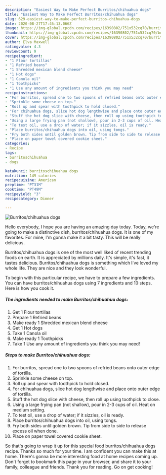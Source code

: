 ```yaml
---
description: "Easiest Way to Make Perfect Burritos/chihuahua dogs"
title: "Easiest Way to Make Perfect Burritos/chihuahua dogs"
slug: 629-easiest-way-to-make-perfect-burritos-chihuahua-dogs
date: 2020-08-27T17:46:13.066Z
image: https://img-global.cpcdn.com/recipes/16390802/751x532cq70/burritoschihuahua-dogs-recipe-main-photo.jpg
thumbnail: https://img-global.cpcdn.com/recipes/16390802/751x532cq70/burritoschihuahua-dogs-recipe-main-photo.jpg
cover: https://img-global.cpcdn.com/recipes/16390802/751x532cq70/burritoschihuahua-dogs-recipe-main-photo.jpg
author: Elva Maxwell
ratingvalue: 4.3
reviewcount: 9
recipeingredient:
- "1 Flour tortillas"
- "1 Refried beans"
- "1 Shredded mexican blend cheese"
- "1 Hot dogs"
- "1 Canola oil"
- "1 Toothpicks"
- "1 Use any amount of ingredients you think you may need"
recipeinstructions:
- "For burritos, spread one to two spoons of refried beans onto outer edge of tortilla."
- "Sprinkle some cheese on top."
- "Roll up and spear with toothpick to hold closed."
- "For chihuahua dogs, slice hot dog lengthwise and place onto outer edge of tortilla."
- "Stuff the hot dog slice with cheese, then roll up using toothpick to close."
- "Using a large frying pan (not shallow), pour in 2-3 cups of oil. Heat on medium setting."
- "To test oil, use a drop of water; if it sizzles, oil is ready."
- "Place burritos/chihuahua dogs into oil, using tongs."
- "Fry both sides until golden brown. Tip from side to side to release excess oil when done."
- "Place on paper towel covered cookie sheet."
categories:
- Recipe
tags:
- burritoschihuahua
- dogs

katakunci: burritoschihuahua dogs 
nutrition: 149 calories
recipecuisine: American
preptime: "PT31M"
cooktime: "PT49M"
recipeyield: "3"
recipecategory: Dinner

---
```



![Burritos/chihuahua dogs](https://img-global.cpcdn.com/recipes/16390802/751x532cq70/burritoschihuahua-dogs-recipe-main-photo.jpg)

Hello everybody, I hope you are having an amazing day today. Today, we're going to make a distinctive dish, burritos/chihuahua dogs. It is one of my favorites. For mine, I'm gonna make it a bit tasty. This will be really delicious.

Burritos/chihuahua dogs is one of the most well liked of recent trending foods on earth. It is appreciated by millions daily. It's simple, it's fast, it tastes delicious. Burritos/chihuahua dogs is something which I've loved my whole life. They are nice and they look wonderful.




To begin with this particular recipe, we have to prepare a few ingredients. You can have burritos/chihuahua dogs using 7 ingredients and 10 steps. Here is how you cook it.

<!--inarticleads1-->

##### The ingredients needed to make Burritos/chihuahua dogs:

1. Get 1 Flour tortillas
1. Prepare 1 Refried beans
1. Make ready 1 Shredded mexican blend cheese
1. Get 1 Hot dogs
1. Take 1 Canola oil
1. Make ready 1 Toothpicks
1. Take 1 Use any amount of ingredients you think you may need!




<!--inarticleads2-->

##### Steps to make Burritos/chihuahua dogs:

1. For burritos, spread one to two spoons of refried beans onto outer edge of tortilla.
1. Sprinkle some cheese on top.
1. Roll up and spear with toothpick to hold closed.
1. For chihuahua dogs, slice hot dog lengthwise and place onto outer edge of tortilla.
1. Stuff the hot dog slice with cheese, then roll up using toothpick to close.
1. Using a large frying pan (not shallow), pour in 2-3 cups of oil. Heat on medium setting.
1. To test oil, use a drop of water; if it sizzles, oil is ready.
1. Place burritos/chihuahua dogs into oil, using tongs.
1. Fry both sides until golden brown. Tip from side to side to release excess oil when done.
1. Place on paper towel covered cookie sheet.




So that's going to wrap it up for this special food burritos/chihuahua dogs recipe. Thanks so much for your time. I am confident you can make this at home. There's gonna be more interesting food at home recipes coming up. Don't forget to bookmark this page in your browser, and share it to your family, colleague and friends. Thank you for reading. Go on get cooking!
